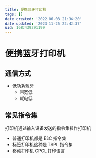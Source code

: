```yaml
---
title: 便携蓝牙打印机
tags: []
date created: '2022-06-03 21:36:20'
date updated: '2023-11-25 22:42:37'
uid: 1683439291199
---
```


# 便携蓝牙打印机

## 通信方式

- 低功耗蓝牙
  - 带宽低
  - 耗电低

## 常见指令集

打印机通过输入设备发送的指令集操作打印机

- 普通打印机都是 ESC 指令集
- 标签打印机这种是 TSPL 指令集
- 移动打印机 CPCL 打印语言
